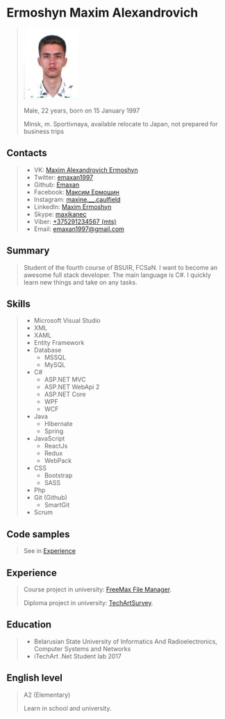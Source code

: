# Ermoshyn Maxim Alexandrovich

> ![Photo](/img/0001.jpg) 
> 
> Male, 22 years, born on 15 January 1997
> 
> Minsk, m. Sportivnaya, available relocate to Japan, not prepared for business trips

## Contacts 

> * VK: [Maxim Alexandrovich Ermoshyn](https://vk.com/maxwell_caulfield)
> * Twitter: [emaxan1997](https://twitter.com/emaxan1997)
> * Github: [Emaxan](https://github.com/Emaxan)
> * Facebook: [Максим Ермошин](https://www.facebook.com/ErmoshinMaximAlexandrovich)
> * Instagram: [maxine.\_\_.caulfield](https://www.instagram.com/maxine.__.caulfield/)
> * LinkedIn: [Maxim Ermoshyn](https://www.linkedin.com/in/maxim-ermoshyn-0a5668104/)
> * Skype: [maxikanec](skype:maxikanec)
> * Viber: [+375291234567 (mts)](viber:add?number=375291234567)
> * Email: [emaxan1997@gmail.com](mailto:emaxan1997@gmail.com)

## Summary

> Student of the fourth course of BSUIR, FCSaN. I want to become an awesome full stack developer. The main language is C#. I quickly learn new things and take on any tasks.

## Skills

> * Microsoft Visual Studio
> * XML
> * XAML
> * Entity Framework
> * Database
>   * MSSQL
>   * MySQL
> * C#
>   * ASP.NET MVC
>   * ASP.NET WebApi 2
>   * ASP.NET Core
>   * WPF
>   * WCF 
> * Java
>   * Hibernate
>   * Spring
> * JavaScript
>   * ReactJs
>   * Redux
>   * WebPack
> * CSS
>   * Bootstrap
>   * SASS
> * Php
> * Git (Github)
>   * SmartGit
> * Scrum

## Code samples

> See in [Experience](#Experience)

## Experience

> Course project in university: [FreeMax File Manager](https://github.com/Emaxan/KSiS_course_project_FreeMax_File_Manager).
> 
> Diploma project in university: [TechArtSurvey](https://github.com/Emaxan/red-team).

## Education

> * Belarusian State University of Informatics And Radioelectronics, Computer Systems and Networks
> * iTechArt .Net Student lab 2017

## English level

> A2 (Elementary)
>
> Learn in school and university. 